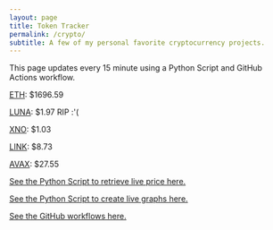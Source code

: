```yaml
---
layout: page
title: Token Tracker
permalink: /crypto/
subtitle: A few of my personal favorite cryptocurrency projects.
---
```


 This page updates every 15 minute using a Python Script and GitHub Actions workflow.


<!--BEGINCRYPTOINPUT-->
[ETH](https://smfxfc.github.io/crypto/eth.html): $1696.59

[LUNA](https://smfxfc.github.io/crypto/luna.html): $1.97 RIP :'(

[XNO](https://smfxfc.github.io/crypto/xno.html): $1.03

[LINK](https://smfxfc.github.io/crypto/link.html): $8.73

[AVAX](https://smfxfc.github.io/crypto/avax.html): $27.55

<!--ENDCRYPTOINPUT-->
 
 
[See the Python Script to retrieve live price here.](https://github.com/smfxfc/smfxfc.github.io/blob/master/src/get_cryptos.py)

[See the Python Script to create live graphs here.](https://github.com/smfxfc/smfxfc.github.io/blob/master/src/graph_crypto.py)

[See the GitHub workflows here.](https://github.com/smfxfc/smfxfc.github.io/blob/master/.github/workflows/)
